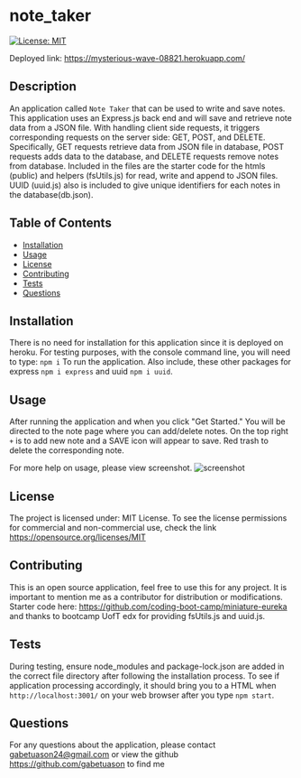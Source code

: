 # note_taker

[![License: MIT](https://img.shields.io/badge/License-MIT-yellow.svg)](https://opensource.org/licenses/MIT)

Deployed link: https://mysterious-wave-08821.herokuapp.com/

## Description

An application called `Note Taker` that can be used to write and save notes. This application uses an Express.js back end and will save and retrieve note data from a JSON file. With handling client side requests, it triggers corresponding requests on the server side: GET, POST, and DELETE. Specifically, GET requests retrieve data from JSON file in database, POST requests adds data to the database, and DELETE requests remove notes from database. Included in the files are the starter code for the htmls (public) and helpers (fsUtils.js) for read, write and append to JSON files. UUID (uuid.js) also is included to give unique identifiers for each notes in the database(db.json).

## Table of Contents

- [Installation](#installation)
- [Usage](#usage)
- [License](#license)
- [Contributing](#contributing)
- [Tests](#tests)
- [Questions](#questions)

## Installation

There is no need for installation for this application since it is deployed on heroku. For testing purposes, with the console command line, you will need to type: `npm i` To run the application. Also include, these other packages for express `npm i express` and uuid `npm i uuid`. 

## Usage

After running the application and when you click "Get Started." You will be directed to the note page where you can add/delete notes. On the top right `+` is to add new note and a SAVE icon will appear to save. Red trash to delete the corresponding note.


For more help on usage, please view screenshot.
![screenshot](https://github.com/gabetuason/note_taker_app/blob/main/imgs/img1.JPG)

## License

The project is licensed under: MIT License. To see the license permissions for commercial and non-commercial use, check the link https://opensource.org/licenses/MIT

## Contributing

This is an open source application, feel free to use this for any project. It is important to mention me as a contributor for distribution or modifications. Starter code here: https://github.com/coding-boot-camp/miniature-eureka and thanks to bootcamp UofT edx for providing fsUtils.js and uuid.js.
  
## Tests

During testing, ensure node_modules and package-lock.json are added in the correct file directory after following the installation process. To see if application processing accordingly, it should bring you to a HTML when `http://localhost:3001/` on your web browser after you type `npm start`. 

## Questions

For any questions about the application, please contact gabetuason24@gmail.com or view the github https://github.com/gabetuason to find me

